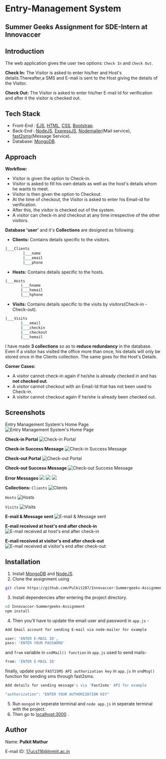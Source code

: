 # Entry-Management System

## Summer Geeks Assignment for SDE-Intern at Innovaccer

## Introduction
The web application gives the user two options: ``Check In`` and ``Check Out``.

**Check In:**
The Visitor is asked to enter his/her and Host's details.Thereafter,a SMS and E-mail is sent to the Host giving the details of the Visitor.

**Check Out:**
The Visitor is asked to enter his/her E-mail Id for verification and after it the visitor is checked out.

## Tech Stack
* Front-End : [EJS](https://ejs.co/), [HTML](https://html.com/), [CSS](https://developer.mozilla.org/en-US/docs/Web/CSS), [Bootstrap](https://getbootstrap.com/).
* Back-End : [NodeJS](https://nodejs.org/en/), [ExpressJS](https://expressjs.com/), [Nodemailer](https://nodemailer.com/about/)(Mail service), [fast2sms](https://www.fast2sms.com/)(Message Service).
* Database: [MongoDB](https://www.mongodb.com/).

## Approach

**Workflow:**
* Visitor is given the option to Check-in.
* Visitor is asked to fill his own details as well as the host's details whom he wants to meet.
* Visitor is then given the option to Checkout.
* At the time of checkout, the Visitor is asked to enter his Email-id for verification.
* After this, the visitor is checked out of the system.
* A visitor can check-in and checkout at any time irrespective of the other visitors.

**Database 'user'** and it's **Collections** are designed as following:
* **Clients:** Contains details specific to the visitors.
```bash
|___Clients
        |___name 
        |___email
        |___phone
```
* **Hosts:** Contains details specific to the hosts.
```bash
|___Hosts
       |___hname
       |___hemail 
       |___hphone
```
* **Visits:** Contains details specific to the visits by visitors(Check-in - Check-out).
```bash
|___Visits
       |___email
       |___checkin
       |___checkout
       |___hemail
```

I have made **3 collections** so as to **reduce redundancy** in the database. Even if a visitor has visited the office more than once, his details will only be stored once in the Clients collection. The same goes for the Host's Details.

**Corner Cases:**
* A visitor cannot check-in again if he/she is already checked in and has **not checked out**. 
* A visitor cannot checkout with an Email-Id that has not been used to Check-in.
* A visitor cannot checkout again if he/she is already been checked out.

## Screenshots
Entry Management System's Home Page
![Entry Management System's Home Page](https://github.com/Pulkit287/Innovaccer-Summergeeks-Assignment/blob/master/Screenshots/Home.png)

**Check-in Portal**
![Check-in Portal](https://github.com/Pulkit287/Innovaccer-Summergeeks-Assignment/blob/master/Screenshots/Checkin.png?raw=true)

**Check-in Success Message**
![Check-in Success Message](https://github.com/Pulkit287/Innovaccer-Summergeeks-Assignment/blob/master/Screenshots/Success_checkin.png)

**Check-out Portal**
![Check-out Portal](https://github.com/Pulkit287/Innovaccer-Summergeeks-Assignment/blob/master/Screenshots/Checkout.png)

**Check-out Success Message**
![Check-out Success Message](https://github.com/Pulkit287/Innovaccer-Summergeeks-Assignment/blob/master/Screenshots/Success_checkout.png)

**Error Messages**
![](https://github.com/Pulkit287/Innovaccer-Summergeeks-Assignment/blob/master/Screenshots/Error1.png)
![](https://github.com/Pulkit287/Innovaccer-Summergeeks-Assignment/blob/master/Screenshots/Error2.png)
![](https://github.com/Pulkit287/Innovaccer-Summergeeks-Assignment/blob/master/Screenshots/Error3.png)

**Collections:**
``Clients``
![Clients](https://github.com/Pulkit287/Innovaccer-Summergeeks-Assignment/blob/master/Screenshots/clients.png)

``Hosts``
![Hosts](https://github.com/Pulkit287/Innovaccer-Summergeeks-Assignment/blob/master/Screenshots/hosts.png)

``Visits``
![Visits](https://github.com/Pulkit287/Innovaccer-Summergeeks-Assignment/blob/master/Screenshots/visits.png)

**E-mail & Message sent**
![E-mail & Message sent](https://github.com/Pulkit287/Innovaccer-Summergeeks-Assignment/blob/master/Screenshots/email_msg_success.png)

**E-mail received at host's end after check-in**
![E-mail received at host's end after check-in](https://github.com/Pulkit287/Innovaccer-Summergeeks-Assignment/blob/master/Screenshots/email1.png)

**E-mail received at visitor's end after check-out**
![E-mail received at visitor's end after check-out](https://github.com/Pulkit287/Innovaccer-Summergeeks-Assignment/blob/master/Screenshots/email2.png)


## Installation
1. Install [MongoDB](https://www.mongodb.com/) and [NodeJS](https://nodejs.org/en/).
2. Clone the assignment using 
```bash
git clone https://github.com/Pulkit287/Innovaccer-Summergeeks-Assignment.git
```
3. Install dependencies after entering the project directory.
```bash
cd Innovaccer-Summergeeks-Assignment
npm install
```
4. Then you'll have to update the email user and password in ``
app.js
`` -

```bash
Add Email account for sending E-mail via node-mailer for example

user: 'ENTER E-MAIL ID',                                
pass: 'ENTER YOUR PASSWORD'
```
and ``from`` variable in ``sndMail() function`` in ``app.js`` used to send mails-

```bash
from: 'ENTER E-MAIL ID'
```
finally, update your ``FAST2SMS API authorization key`` in ``app.js`` in ``sndMsg()`` function for sending sms through fast2sms.
```bash
Add details for sending message's via 'Fast2sms' API for example

"authorization": "ENTER YOUR AUTHORIZATION KEY" 
```
5. Run ``mongod`` in seperate terminal and ``node app.js`` in seperate terminal with the project.
6. Then go to [localhost:3000](localhost:3000) .

## Author

Name: **Pulkit Mathur**

E-mail ID: [17ucs116@lnmiit.ac.in](mailto:17ucs116@lnmiit.ac.in)

